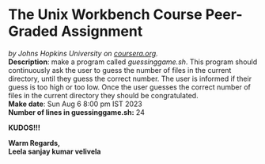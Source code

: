 

# The Unix Workbench Course Peer-Graded Assignment
*by Johns Hopkins University on [coursera.org](https://www.coursera.org/).*
\
**Description**: make a program called *guessinggame.sh*. This program should continuously ask the user to guess the number of files in the current directory, until they guess the correct number. The user is informed if their guess is too high or too low. Once the user guesses the correct number of files in the current directory they should be congratulated.
\
**Make date**: Sun Aug 6 8:00 pm  IST 2023
\
**Number of lines in guessinggame.sh:** 24

**KUDOS!!!**

**Warm Regards,**
\
**Leela sanjay kumar velivela**
